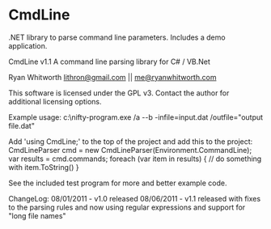 # CmdLine
.NET library to parse command line parameters.  Includes a demo application.

CmdLine v1.1
A command line parsing library for C# / VB.Net

Ryan Whitworth
lithron@gmail.com || me@ryanwhitworth.com

This software is licensed under the GPL v3.  Contact the author for additional licensing options.


Example usage:
c:\nifty-program.exe /a --b -infile=input.dat /outfile="output file.dat"

Add 'using CmdLine;' to the top of the project and add this to the project:
CmdLineParser cmd = new CmdLineParser(Environment.CommandLine);
var results = cmd.commands;
foreach (var item in results)
{
	// do something with item.ToString()
}


See the included test program for more and better example code.



ChangeLog:
08/01/2011 - v1.0 released
08/06/2011 - v1.1 released with fixes to the parsing rules and now using regular expressions and support for "long file names"
